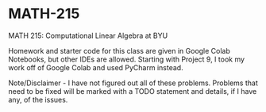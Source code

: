 # MATH-215
MATH 215: Computational Linear Algebra at BYU

Homework and starter code for this class are given in Google Colab Notebooks, but other IDEs are allowed.
Starting with Project 9, I took my work off of Google Colab and used PyCharm instead. 

Note/Disclaimer - I have not figured out all of these problems.
Problems that need to be fixed will be marked with a TODO statement and details, if I have any, of the issues.
